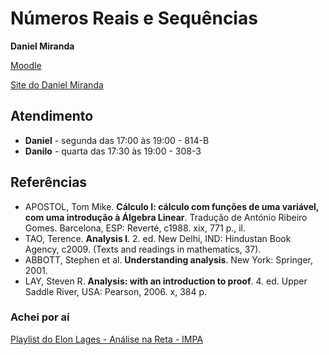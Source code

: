 # Números Reais e Sequências

**Daniel Miranda**

[Moodle](https://moodle.ufabc.edu.br/course/view.php?id=2944)

[Site do Daniel Miranda](https://danielmiranda.prof.ufabc.edu.br/)

## Atendimento

- **Daniel** - segunda das 17:00 às 19:00 - 814-B
- **Danilo** - quarta das 17:30 às 19:00 - 308-3

## Referências

- APOSTOL, Tom Mike. **Cálculo I: cálculo com funções de uma variável, com uma introdução à Álgebra Linear**. Tradução de António Ribeiro Gomes. Barcelona, ESP: Reverté, c1988. xix, 771 p., il.
- TAO, Terence. **Analysis I**. 2. ed. New Delhi, IND: Hindustan Book Agency, c2009. (Texts and readings in mathematics, 37).
- ABBOTT, Stephen et al. **Understanding analysis**. New York: Springer, 2001.
- LAY, Steven R. **Analysis: with an introduction to proof**. 4. ed. Upper Saddle River, USA: Pearson, 2006. x, 384 p.

### Achei por aí

[Playlist do Elon Lages - Análise na Reta - IMPA](https://www.youtube.com/playlist?list=PLo4jXE-LdDTQPllPLVhXQgloJKdbNnfIN)
